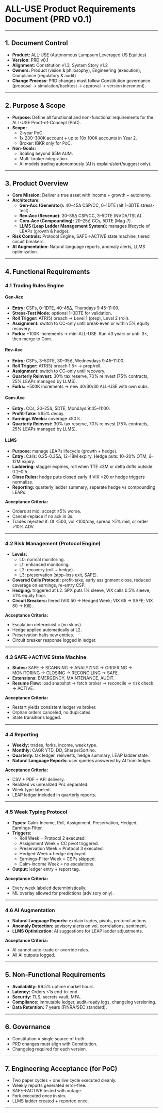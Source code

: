 # ALL-USE Product Requirements Document (PRD v0.1)

---

## 1. Document Control
- **Product:** ALL-USE (Autonomous Lumpsum Leveraged US Equities)  
- **Version:** PRD v0.1  
- **Alignment:** Constitution v1.3, System Story v1.2  
- **Owners:** Product (vision & philosophy), Engineering (execution), Compliance (regulatory & audit)  
- **Change Process:** PRD changes must follow Constitution governance (proposal → simulation/backtest → approval → version increment).  

---

## 2. Purpose & Scope
- **Purpose:** Define all functional and non-functional requirements for the ALL-USE Proof-of-Concept (PoC).  
- **Scope:**  
  - 2-year PoC.  
  - 1x 200–300K account + up to 10x 100K accounts in Year 2.  
  - Broker: IBKR only for PoC.  
- **Non-Goals:**  
  - Scaling beyond $5M AUM.  
  - Multi-broker integration.  
  - AI models trading autonomously (AI is explain/alert/suggest only).  

---

## 3. Product Overview
- **Core Mission:** Deliver a true asset with income + growth + autonomy.  
- **Architecture:**  
  - **Gen-Acc (Generator):** 40–45Δ CSP/CC, 0–1DTE (alt 1–3DTE stress-test).  
  - **Rev-Acc (Revenue):** 30–35Δ CSP/CC, 3–5DTE (NVDA/TSLA).  
  - **Com-Acc (Compounding):** 20–25Δ CCs, 5DTE (Mag-7).  
  - **LLMS (Leap Ladder Management System):** manages lifecycle of LEAPs (growth & hedge).  
- **Risk Controls:** Protocol Engine, SAFE→ACTIVE state machine, tiered circuit breakers.  
- **AI Augmentation:** Natural language reports, anomaly alerts, LLMS optimization.  

---

## 4. Functional Requirements

### 4.1 Trading Rules Engine

#### Gen-Acc
- **Entry:** CSPs, 0–1DTE, 40–45Δ, Thursdays 9:45–11:00.  
- **Stress-Test Mode:** optional 1–3DTE for validation.  
- **Roll Trigger:** ATR(5) breach → Level 1 (prep), Level 2 (roll).  
- **Assignment:** switch to CC-only until break-even or within 5% equity recovery.  
- **Forks:** +100K increments → mini ALL-USE. Run ≤3 years or until 3×, then merge to Com.  

#### Rev-Acc
- **Entry:** CSPs, 3–5DTE, 30–35Δ, Wednesdays 9:45–11:00.  
- **Roll Trigger:** ATR(5) breach 1.5× → prep/roll.  
- **Assignment:** switch to CC-only until recovery.  
- **Quarterly Reinvest:** 30% tax reserve, 70% reinvest (75% contracts, 25% LEAPs managed by LLMS).  
- **Forks:** +500K increments → new 40/30/30 ALL-USE with own subs.  

#### Com-Acc
- **Entry:** CCs, 20–25Δ, 5DTE, Mondays 9:45–11:00.  
- **Profit-Take:** ≥65% decay.  
- **Earnings Weeks:** coverage ≤50%.  
- **Quarterly Reinvest:** 30% tax reserve, 70% reinvest (75% contracts, 25% LEAPs managed by LLMS).  

#### LLMS
- **Purpose:** manage LEAPs lifecycle (growth + hedge).  
- **Entry:** Calls: 0.25–0.35Δ, 12–18M expiry. Hedge puts: 10–20% OTM, 6–12M expiry.  
- **Laddering:** stagger expiries, roll when TTE ≤3M or delta drifts outside 0.2–0.5.  
- **Close Rules:** hedge puts closed early if VIX <20 or hedge triggers normalize.  
- **Reporting:** quarterly ladder summary, separate hedge vs compounding LEAPs.  

**Acceptance Criteria:**  
- Orders at mid; accept ≤5% worse.  
- Cancel-replace if no ack in 3s.  
- Trades rejected if: OI <500, vol <100/day, spread >5% mid, or order >10% ADV.  

---

### 4.2 Risk Management (Protocol Engine)
- **Levels:**  
  - L0: normal monitoring.  
  - L1: enhanced monitoring.  
  - L2: recovery (roll + hedge).  
  - L3: preservation (stop-loss exit, SAFE).  
- **Covered Calls Protocol:** profit-take, early assignment close, reduced coverage on earnings, re-entry CSP.  
- **Hedging:** triggered at L2. SPX puts 1% sleeve, VIX calls 0.5% sleeve, ≥1% equity floor.  
- **Circuit Breakers:** tiered (VIX 50 → Hedged Week; VIX 65 → SAFE; VIX 80 → Kill).  

**Acceptance Criteria:**  
- Escalation deterministic (no skips).  
- Hedge applied automatically at L2.  
- Preservation halts new entries.  
- Circuit breaker response logged in ledger.  

---

### 4.3 SAFE→ACTIVE State Machine
- **States:** SAFE → SCANNING → ANALYZING → ORDERING → MONITORING → CLOSING → RECONCILING → SAFE.  
- **Extensions:** EMERGENCY, MAINTENANCE, AUDIT.  
- **Resume Flow:** load snapshot → fetch broker → reconcile → risk check → ACTIVE.  

**Acceptance Criteria:**  
- Restart yields consistent ledger vs broker.  
- Orphan orders canceled, no duplicates.  
- State transitions logged.  

---

### 4.4 Reporting
- **Weekly:** trades, forks, income, week type.  
- **Monthly:** CAGR YTD, DD, Sharpe/Sortino.  
- **Quarterly:** tax ledger, reinvests, hedge summary, LEAP ladder state.  
- **Natural Language Reports:** user queries answered by AI from ledger.  

**Acceptance Criteria:**  
- CSV + PDF + API delivery.  
- Realized vs unrealized PnL separated.  
- Week type labeled.  
- LEAP ledger included in quarterly reports.  

---

### 4.5 Week Typing Protocol
- **Types:** Calm-Income, Roll, Assignment, Preservation, Hedged, Earnings-Filter.  
- **Triggers:**  
  - Roll Week = Protocol 2 executed.  
  - Assignment Week = CC pivot triggered.  
  - Preservation Week = Protocol 3 executed.  
  - Hedged Week = hedge deployed.  
  - Earnings-Filter Week = CSPs skipped.  
  - Calm-Income Week = no escalations.  
- **Output:** ledger entry + report tag.  

**Acceptance Criteria:**  
- Every week labeled deterministically.  
- ML overlay allowed for predictions (advisory only).  

---

### 4.6 AI Augmentation
- **Natural Language Reports:** explain trades, pivots, protocol actions.  
- **Anomaly Detection:** advisory alerts on vol, correlations, sentiment.  
- **LLMS Optimization:** AI suggestions for LEAP ladder adjustments.  

**Acceptance Criteria:**  
- AI cannot auto-trade or override rules.  
- All AI outputs logged.  

---

## 5. Non-Functional Requirements
- **Availability:** 99.5% uptime market hours.  
- **Latency:** Orders <1s end-to-end.  
- **Security:** TLS, secrets vault, MFA.  
- **Compliance:** immutable ledger, audit-ready logs, changelog versioning.  
- **Data Retention:** 7 years (FINRA/SEC standard).  

---

## 6. Governance
- Constitution = single source of truth.  
- PRD changes must align with Constitution.  
- Changelog required for each version.  

---

## 7. Engineering Acceptance (for PoC)
- Two paper cycles + one live cycle executed cleanly.  
- Weekly reports generated error-free.  
- SAFE→ACTIVE tested with outage.  
- Fork executed once in sim.  
- LLMS ladder created + reported once.  

---

